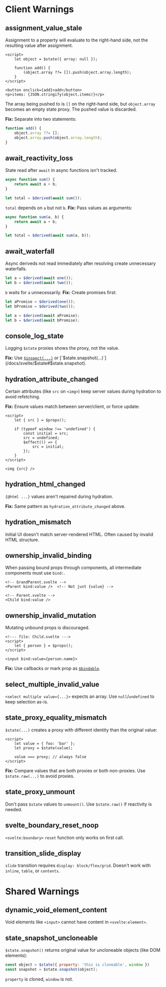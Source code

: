 # Client Warnings

## assignment_value_stale

Assignment to a property will evaluate to the right-hand side, not the resulting value after assignment.

```svelte
<script>
	let object = $state({ array: null });

	function add() {
		(object.array ??= []).push(object.array.length);
	}
</script>

<button onclick={add}>add</button>
<p>items: {JSON.stringify(object.items)}</p>
```

The array being pushed to is `[]` on the right-hand side, but `object.array` becomes an empty state proxy. The pushed value is discarded.

**Fix:** Separate into two statements:

```js
function add() {
	object.array ??= [];
	object.array.push(object.array.length);
}
```

## await_reactivity_loss

State read after `await` in async functions isn't tracked.

```js
async function sum() {
	return await a + b;
}

let total = $derived(await sum());
```

`total` depends on `a` but not `b`. **Fix:** Pass values as arguments:

```js
async function sum(a, b) {
	return await a + b;
}

let total = $derived(await sum(a, b));
```

## await_waterfall

Async deriveds not read immediately after resolving create unnecessary waterfalls.

```js
let a = $derived(await one());
let b = $derived(await two());
```

`b` waits for `a` unnecessarily. **Fix:** Create promises first:

```js
let aPromise = $derived(one());
let bPromise = $derived(two());

let a = $derived(await aPromise);
let b = $derived(await bPromise);
```

## console_log_state

Logging `$state` proxies shows the proxy, not the value.

**Fix:** Use [`$inspect(...)`](/docs/svelte/$inspect) or [`$state.snapshot(...)`](/docs/svelte/$state#$state.snapshot).

## hydration_attribute_changed

Certain attributes (like `src` on `<img>`) keep server values during hydration to avoid refetching.

**Fix:** Ensure values match between server/client, or force update:

```svelte
<script>
	let { src } = $props();

	if (typeof window !== 'undefined') {
		const initial = src;
		src = undefined;
		$effect(() => {
			src = initial;
		});
	}
</script>

<img {src} />
```

## hydration_html_changed

`{@html ...}` values aren't repaired during hydration.

**Fix:** Same pattern as `hydration_attribute_changed` above.

## hydration_mismatch

Initial UI doesn't match server-rendered HTML. Often caused by invalid HTML structure.

## ownership_invalid_binding

When passing bound props through components, all intermediate components must use `bind:`.

```svelte
<!-- GrandParent.svelte -->
<Parent bind:value />  <!-- Not just {value} -->

<!-- Parent.svelte -->
<Child bind:value />
```

## ownership_invalid_mutation

Mutating unbound props is discouraged.

```svelte
<!--- file: Child.svelte --->
<script>
	let { person } = $props();
</script>

<input bind:value={person.name}>
```

**Fix:** Use callbacks or mark prop as [`$bindable`]($bindable).

## select_multiple_invalid_value

`<select multiple value={...}>` expects an array. Use `null`/`undefined` to keep selection as-is.

## state_proxy_equality_mismatch

`$state(...)` creates a proxy with different identity than the original value:

```svelte
<script>
	let value = { foo: 'bar' };
	let proxy = $state(value);

	value === proxy; // always false
</script>
```

**Fix:** Compare values that are both proxies or both non-proxies. Use `$state.raw(...)` to avoid proxies.

## state_proxy_unmount

Don't pass `$state` values to `unmount()`. Use `$state.raw()` if reactivity is needed.

## svelte_boundary_reset_noop

`<svelte:boundary>` `reset` function only works on first call.

## transition_slide_display

`slide` transition requires `display: block/flex/grid`. Doesn't work with `inline`, `table`, or `contents`.

# Shared Warnings

## dynamic_void_element_content

Void elements like `<input>` cannot have content in `<svelte:element>`.

## state_snapshot_uncloneable

`$state.snapshot()` returns original value for uncloneable objects (like DOM elements):

```js
const object = $state({ property: 'this is cloneable', window })
const snapshot = $state.snapshot(object);
```

`property` is cloned, `window` is not.